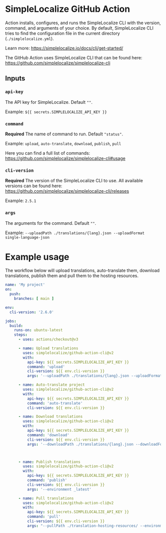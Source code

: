 # SimpleLocalize GitHub Action

Action installs, configures, and runs the SimpleLocalize CLI with the version, command, and arguments of your choice.
By default, SimpleLocalize CLI tries to find the configuration file in the current directory (`./simplelocalize.yml`).

Learn more: https://simplelocalize.io/docs/cli/get-started/

The GitHub Action uses SimpleLocalize CLI that can be found here: https://github.com/simplelocalize/simplelocalize-cli


## Inputs

### `api-key`

The API key for SimpleLocalize. Default `""`.

Example: `${{ secrets.SIMPLELOCALIZE_API_KEY }}`

### `command`

**Required** The name of command to run. Default `"status"`.

Example: `upload`, `auto-translate`, `download`, `publish`, `pull`

Here you can find a full list of commands: https://github.com/simplelocalize/simplelocalize-cli#usage

### `cli-version`

**Required** The version of the SimpleLocalize CLI to use.
All available versions can be found here: https://github.com/simplelocalize/simplelocalize-cli/releases

Example: `2.5.1`

### `args`

The arguments for the command. Default `""`.

Example: `--uploadPath ./translations/{lang}.json --uploadFormat single-language-json`

# Example usage

The workflow below will upload translations, auto-translate them,
download translations, publish them and pull them to the hosting resources.

```yml
name: 'My project'
on:
  push:
    branches: [ main ]

env:
  cli-version: '2.6.0'

jobs:
  build:
    runs-on: ubuntu-latest
    steps:
      - uses: actions/checkout@v3

      - name: Upload translations
        uses: simplelocalize/github-action-cli@v2
        with:
          api-key: ${{ secrets.SIMPLELOCALIZE_API_KEY }}
          command: 'upload'
          cli-version: ${{ env.cli-version }}
          args: '--uploadPath ./translations/{lang}.json --uploadFormat single-language-json'

      - name: Auto-translate project
        uses: simplelocalize/github-action-cli@v2
        with:
          api-key: ${{ secrets.SIMPLELOCALIZE_API_KEY }}
          command: 'auto-translate'
          cli-version: ${{ env.cli-version }}

      - name: Download translations
        uses: simplelocalize/github-action-cli@v2
        with:
          api-key: ${{ secrets.SIMPLELOCALIZE_API_KEY }}
          command: 'download'
          cli-version: ${{ env.cli-version }}
          args: '--downloadPath ./translations/{lang}.json --downloadFormat single-language-json'



      - name: Publish translations
        uses: simplelocalize/github-action-cli@v2
        with:
          api-key: ${{ secrets.SIMPLELOCALIZE_API_KEY }}
          command: 'publish'
          cli-version: ${{ env.cli-version }}
          args: '--environment _latest'

      - name: Pull translations
        uses: simplelocalize/github-action-cli@v2
        with:
          api-key: ${{ secrets.SIMPLELOCALIZE_API_KEY }}
          command: 'pull'
          cli-version: ${{ env.cli-version }}
          args: "--pullPath ./translation-hosting-resources/ --environment _latest --filterRegex '_index.json'"
```

